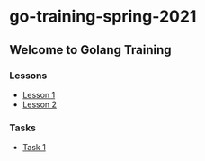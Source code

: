 # go-training-spring-2021

## Welcome to Golang Training

### Lessons

- [Lesson 1](lesson_1)
- [Lesson 2](lesson_2)

### Tasks

- [Task 1](task_1)
